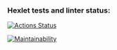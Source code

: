 ### Hexlet tests and linter status:
[![Actions Status](https://github.com/darrriakurochka21092019/frontend-project-12/actions/workflows/hexlet-check.yml/badge.svg)](https://github.com/darrriakurochka21092019/frontend-project-12/actions)

[![Maintainability](https://api.codeclimate.com/v1/badges/ff959dfb32e36d43fafe/maintainability)](https://github.com/darrriakurochka21092019/frontend-project-12/maintainability)